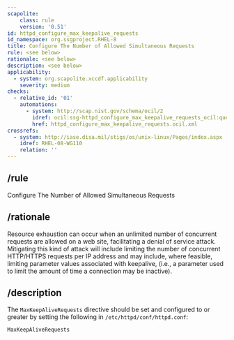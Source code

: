 ```yaml
---
scapolite:
    class: rule
    version: '0.51'
id: httpd_configure_max_keepalive_requests
id_namespace: org.ssgproject.RHEL-8
title: Configure The Number of Allowed Simultaneous Requests
rule: <see below>
rationale: <see below>
description: <see below>
applicability:
  - system: org.scapolite.xccdf.applicability
    severity: medium
checks:
  - relative_id: '01'
    automations:
      - system: http://scap.nist.gov/schema/ocil/2
        idref: ocil:ssg-httpd_configure_max_keepalive_requests_ocil:questionnaire:1
        href: httpd_configure_max_keepalive_requests.ocil.xml
crossrefs:
  - system: http://iase.disa.mil/stigs/os/unix-linux/Pages/index.aspx
    idref: RHEL-08-WG110
    relation: ''
---
```



## /rule

Configure The Number of Allowed Simultaneous Requests

## /rationale

Resource
exhaustion can occur when an unlimited number of concurrent requests are
allowed on a web site, facilitating a denial of service attack.
Mitigating this kind of attack will include limiting the number of
concurrent HTTP/HTTPS requests per IP address and may include, where
feasible, limiting parameter values associated with keepalive, (i.e., a
parameter used to limit the amount of time a connection may be
inactive).

## /description

The
`MaxKeepAliveRequests` directive should be set and configured to or
greater by setting the following in `/etc/httpd/conf/httpd.conf`:

``` {html="http://www.w3.org/1999/xhtml" ns0="http://checklists.nist.gov/xccdf/1.1"}
MaxKeepAliveRequests 
```
